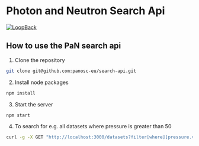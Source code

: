 # Photon and Neutron Search Api

[![LoopBack](https://github.com/strongloop/loopback-next/raw/master/docs/site/imgs/branding/Powered-by-LoopBack-Badge-(blue)-@2x.png)](http://loopback.io/)

## How to use the PaN search api

1. Clone the repository

  ```bash
  git clone git@github.com:panosc-eu/search-api.git
  ```

2. Install node packages

  ```bash
  npm install
  ```

3. Start the server

```bash
npm start
```

4. To search for e.g. all datasets where pressure is greater than 50

```bash
curl -g -X GET "http://localhost:3000/datasets?filter[where][pressure.value][gt]=50&filter[limit]=10&filter[skip]=0" -H "accept: application/json"
```
